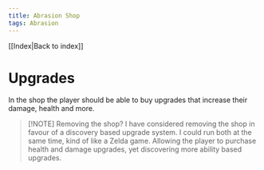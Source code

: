 ```yaml
---
title: Abrasion Shop
tags: Abrasion
---
```

[[Index|Back to index]]
# Upgrades
In the shop the player should be able to buy upgrades that increase their damage, health and more.

> [!NOTE] Removing the shop?
> I have considered removing the shop in favour of a discovery based upgrade system. I could run both at the same time, kind of like a Zelda game. Allowing the player to purchase health and damage upgrades, yet discovering more ability based upgrades.
